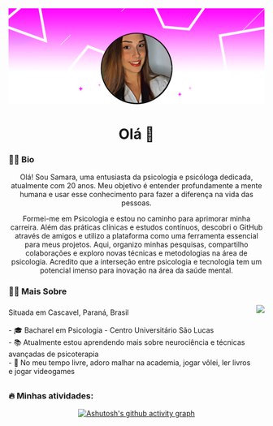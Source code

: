 <div align="center">
  <!--Avatar-->
  <div align="center">
  <img src="Imagens/Perfil.png" alt="Profile Picture">
</div>

###

<h1 align="center">Olá 👋</h1>

###

<h3 align="left">👩‍💻  Bio</h3>

Olá! Sou Samara, uma entusiasta da psicologia e psicóloga dedicada, atualmente com 20 anos. Meu objetivo é entender profundamente a mente humana e usar esse conhecimento para fazer a diferença na vida das pessoas.

Formei-me em Psicologia e estou no caminho para aprimorar minha carreira. Além das práticas clínicas e estudos contínuos, descobri o GitHub através de amigos e utilizo a plataforma como uma ferramenta essencial para meus projetos. Aqui, organizo minhas pesquisas, compartilho colaborações e exploro novas técnicas e metodologias na área de psicologia. Acredito que a interseção entre psicologia e tecnologia tem um potencial imenso para inovação na área da saúde mental.

<h3 align="left">👩‍💻 Mais Sobre</h3>

<img align="right" height="150" src="https://i.imgflip.com/65efzo.gif"  />

###

<p align="left">Situada em Cascavel, Paraná, Brasil <br><br>- 🎓 Bacharel em Psicologia - Centro Universitário São Lucas <br>- 📚 Atualmente estou aprendendo mais sobre neurociência e técnicas avançadas de psicoterapia<br>- 💖 No meu tempo livre, adoro malhar na academia, jogar vôlei, ler livros e jogar videogames</p>

##

<h3 align="left">🔥 Minhas atividades:</h3>

[![Ashutosh's github activity graph](https://github-readme-activity-graph.vercel.app/graph?username=Samara4ry&theme=default)](https://github.com/ashutosh00710/github-readme-activity-graph)

###
